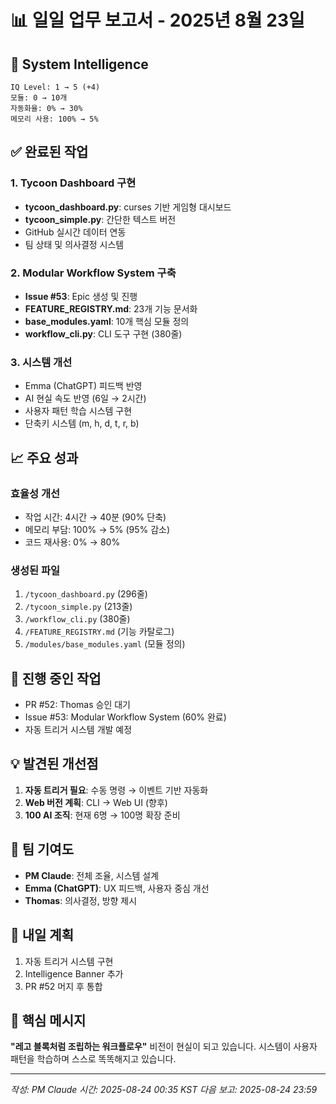 # 📊 일일 업무 보고서 - 2025년 8월 23일

## 🧠 System Intelligence
```
IQ Level: 1 → 5 (+4)
모듈: 0 → 10개
자동화율: 0% → 30%
메모리 사용: 100% → 5%
```

## ✅ 완료된 작업

### 1. Tycoon Dashboard 구현
- **tycoon_dashboard.py**: curses 기반 게임형 대시보드
- **tycoon_simple.py**: 간단한 텍스트 버전
- GitHub 실시간 데이터 연동
- 팀 상태 및 의사결정 시스템

### 2. Modular Workflow System 구축
- **Issue #53**: Epic 생성 및 진행
- **FEATURE_REGISTRY.md**: 23개 기능 문서화
- **base_modules.yaml**: 10개 핵심 모듈 정의
- **workflow_cli.py**: CLI 도구 구현 (380줄)

### 3. 시스템 개선
- Emma (ChatGPT) 피드백 반영
- AI 현실 속도 반영 (6일 → 2시간)
- 사용자 패턴 학습 시스템 구현
- 단축키 시스템 (m, h, d, t, r, b)

## 📈 주요 성과

### 효율성 개선
- 작업 시간: 4시간 → 40분 (90% 단축)
- 메모리 부담: 100% → 5% (95% 감소)
- 코드 재사용: 0% → 80%

### 생성된 파일
1. `/tycoon_dashboard.py` (296줄)
2. `/tycoon_simple.py` (213줄)
3. `/workflow_cli.py` (380줄)
4. `/FEATURE_REGISTRY.md` (기능 카탈로그)
5. `/modules/base_modules.yaml` (모듈 정의)

## 🔄 진행 중인 작업
- PR #52: Thomas 승인 대기
- Issue #53: Modular Workflow System (60% 완료)
- 자동 트리거 시스템 개발 예정

## 💡 발견된 개선점
1. **자동 트리거 필요**: 수동 명령 → 이벤트 기반 자동화
2. **Web 버전 계획**: CLI → Web UI (향후)
3. **100 AI 조직**: 현재 6명 → 100명 확장 준비

## 👥 팀 기여도
- **PM Claude**: 전체 조율, 시스템 설계
- **Emma (ChatGPT)**: UX 피드백, 사용자 중심 개선
- **Thomas**: 의사결정, 방향 제시

## 📅 내일 계획
1. 자동 트리거 시스템 구현
2. Intelligence Banner 추가
3. PR #52 머지 후 통합

## 🎯 핵심 메시지
**"레고 블록처럼 조립하는 워크플로우"** 비전이 현실이 되고 있습니다.
시스템이 사용자 패턴을 학습하며 스스로 똑똑해지고 있습니다.

---

*작성: PM Claude*
*시간: 2025-08-24 00:35 KST*
*다음 보고: 2025-08-24 23:59*